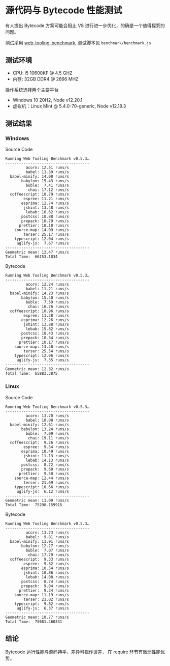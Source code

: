 # 源代码与 Bytecode 性能测试

有人提出 Bytecode 方案可能会阻止 V8 进行进一步优化，的确是一个值得探究的问题。

测试采用 [web-tooling-benchmark](https://github.com/v8/web-tooling-benchmark), 测试脚本见 `benchmark/benchmark.js`

## 测试环境

* CPU: i5 10600KF @ 4.5 GHZ
* 内存: 32GB DDR4 @ 2666 MHZ

操作系统选择两个主要平台
  
* Windows 10 20H2, Node v12.20.1
* 虚拟机：Linux Mint @ 5.4.0-70-generic, Node v12.18.3

## 测试结果

### Windows

Source Code

```
Running Web Tooling Benchmark v0.5.3…
-------------------------------------
         acorn: 12.51 runs/s
         babel: 11.39 runs/s
  babel-minify: 14.08 runs/s
       babylon: 15.43 runs/s
         buble:  7.41 runs/s
          chai: 17.12 runs/s
  coffeescript: 10.79 runs/s
        espree: 11.21 runs/s
       esprima: 12.74 runs/s
        jshint: 13.48 runs/s
         lebab: 16.62 runs/s
       postcss: 10.88 runs/s
       prepack: 10.79 runs/s
      prettier: 10.18 runs/s
    source-map: 14.09 runs/s
        terser: 25.17 runs/s
    typescript: 12.04 runs/s
     uglify-js:  7.67 runs/s
-------------------------------------
Geometric mean: 12.47 runs/s
Total Time:  66153.1834
```

Bytecode

```
Running Web Tooling Benchmark v0.5.3…
-------------------------------------
         acorn: 12.24 runs/s
         babel: 11.21 runs/s
  babel-minify: 14.23 runs/s
       babylon: 15.40 runs/s
         buble:  7.59 runs/s
          chai: 16.76 runs/s
  coffeescript: 10.96 runs/s
        espree: 11.38 runs/s
       esprima: 12.26 runs/s
        jshint: 13.88 runs/s
         lebab: 15.82 runs/s
       postcss: 10.43 runs/s
       prepack: 10.34 runs/s
      prettier: 10.17 runs/s
    source-map: 13.48 runs/s
        terser: 25.54 runs/s
    typescript: 12.06 runs/s
     uglify-js:  7.35 runs/s
-------------------------------------
Geometric mean: 12.32 runs/s
Total Time:  65883.3875
```

### Linux

Source Code

```
Running Web Tooling Benchmark v0.5.3…
-------------------------------------
         acorn: 13.70 runs/s
         babel: 10.08 runs/s
  babel-minify: 12.61 runs/s
       babylon: 13.24 runs/s
         buble:  7.09 runs/s
          chai: 19.11 runs/s
  coffeescript:  9.26 runs/s
        espree:  9.54 runs/s
       esprima: 10.49 runs/s
        jshint: 11.13 runs/s
         lebab: 14.13 runs/s
       postcss:  8.72 runs/s
       prepack:  9.68 runs/s
      prettier:  9.50 runs/s
    source-map: 12.44 runs/s
        terser: 21.69 runs/s
    typescript: 10.66 runs/s
     uglify-js:  6.12 runs/s
-------------------------------------
Geometric mean: 11.09 runs/s
Total Time:  75290.159915
```

Bytecode

```
Running Web Tooling Benchmark v0.5.3…
-------------------------------------
         acorn: 13.73 runs/s
         babel:  9.81 runs/s
  babel-minify: 11.91 runs/s
       babylon: 12.27 runs/s
         buble:  7.07 runs/s
          chai: 17.79 runs/s
  coffeescript:  9.33 runs/s
        espree:  9.32 runs/s
       esprima: 10.54 runs/s
        jshint: 10.86 runs/s
         lebab: 14.08 runs/s
       postcss:  8.74 runs/s
       prepack:  9.04 runs/s
      prettier:  9.34 runs/s
    source-map: 11.19 runs/s
        terser: 21.02 runs/s
    typescript:  9.82 runs/s
     uglify-js:  6.37 runs/s
-------------------------------------
Geometric mean: 10.77 runs/s
Total Time:  75681.460331
```

## 结论

Bytecode 运行性能与源码持平，差异可视作误差， 在 require 环节有微弱性能优势。